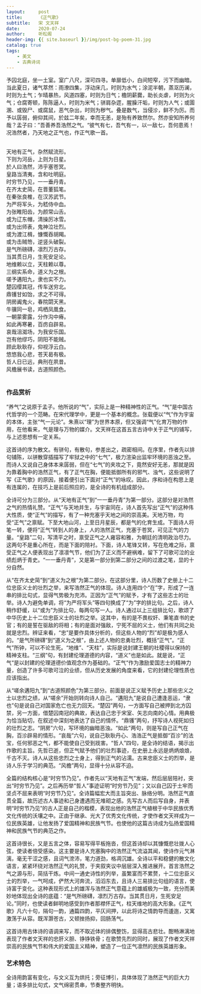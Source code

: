 ```yaml
---
layout:     post
title:      《正气歌》
subtitle:   宋 文天祥
date:       2020-07-24
author:     听松阁
header-img: {{ site.baseurl }}/img/post-bg-poem-31.jpg
catalog: true
tags:
    - 美文
    - 古典诗词
---
```



予囚北庭，坐一土室。室广八尺，深可四寻。单扉低小，白间短窄，污下而幽暗。当此夏日，诸气萃然：雨潦四集，浮动床几，时则为水气；涂泥半朝，蒸沤历澜，时则为土气；乍晴暴热，风道四塞，时则为日气；檐阴薪爨，助长炎虐，时则为火气；仓腐寄顿，陈陈逼人，时则为米气；骈肩杂遝，腥臊汗垢，时则为人气；或圊溷、或毁尸、或腐鼠，恶气杂出，时则为秽气。叠是数气，当侵沴，鲜不为厉。而予以孱弱，俯仰其间，於兹二年矣，幸而无恙，是殆有养致然尔。然亦安知所养何哉？孟子曰：”吾善养吾浩然之气。“彼气有七，吾气有一，以一敌七，吾何患焉！况浩然者，乃天地之正气也，作正气歌一首。

<br>
天地有正气，杂然赋流形。<br>
下则为河岳，上则为日星。<br>
於人曰浩然，沛乎塞苍冥。<br>
皇路当清夷，含和吐明庭。<br>
时穷节乃见，一一垂丹青。<br>
在齐太史简，在晋董狐笔。<br>
在秦张良椎，在汉苏武节。<br>
为严将军头，为嵇侍中血。<br>
为张睢阳齿，为颜常山舌。<br>
或为辽东帽，清操厉冰雪。<br>
或为出师表，鬼神泣壮烈。<br>
或为渡江楫，慷慨吞胡羯。<br>
或为击贼笏，逆竖头破裂。<br>
是气所磅礴，凛烈万古存。<br>
当其贯日月，生死安足论。<br>
地维赖以立，天柱赖以尊。<br>
三纲实系命，道义为之根。<br>
嗟予遘阳九，隶也实不力。<br>
楚囚缨其冠，传车送穷北。<br>
鼎镬甘如饴，求之不可得。<br>
阴房阗鬼火，春院閟天黑。<br>
牛骥同一皂，鸡栖凤凰食。<br>
一朝蒙雾露，分作沟中瘠。<br>
如此再寒暑，百疠自辟易。<br>
哀哉沮洳场，为我安乐国。<br>
岂有他缪巧，阴阳不能贼。<br>
顾此耿耿存，仰视浮云白。<br>
悠悠我心悲，苍天曷有极。<br>
哲人日已远，典刑在夙昔。<br>
风檐展书读，古道照颜色。<br>
<br>

### 作品赏析
“养气”之说原于孟子。他所说的“气”，实际上是一种精神性的正气。“气”是中国古代哲学的一个范畴。在宋代理学中，更是一个基本的概念。张载便以“气”作为宇宙的本体，主张“气一元论”。朱熹以“理”为世界本原，但又强调“气”化育万物的作用，在他看来，气是理与万物的媒介。文天祥在这首五言古诗中关于正气的铺写，与上述思想有一定关系。

这首诗的序为散文。有骈句，有散句，参差出之，疏密相间。在序里，作者先以排句铺陈，以骈散穿插描写了牢狱之中的“七气”，极力渲染出监牢环境的恶浊之至。而诗人又说自己身体本来孱弱，但在“七气”的夹攻之下，竟然安好无恙，那就是因为靠着胸中的浩然正气，有了正气在胸，便能抵御所有的邪气、浊气，这些说明了写《正气歌》的原因，接着便引出下面对“正气”的咏叹。因此，序和诗在构思上是有连属的，在技巧上是前后照应的，是全诗的有机组成部分。

全诗可分为三部分。从“天地有正气”到“一一垂丹青”为第一部分。这部分是对浩然之气的热情礼赞。“正气”与天地并生，与宇宙同在，诗人首先写出“正气”的这种伟大性质，使“正气”的描写，有了一种充塞乎天地之间的崇高美。天地万物，均受“正气”之禀赋。下至大地山河，上至日月星辰，都是气的化育生成。下面诗人将笔一转，便将“正气”转到人的身上，人的浩然正气，充塞于苍冥，可见正气的力量。“皇路”二句，写清平之时，禀受正气之人雍容和雅，为朝廷的清明政治尽力。这两句不是重心所在，而是下面的陪衬。下面，诗人笔锋又转，写在危难之际，禀受正气之人便表现出了凛凛气节，他们为了正义而不避祸难，留下了可歌可泣的业绩彪炳于青史。“一一垂丹青”，又是第一部分到第二部分之间的过渡之笔，显的十分自然。

从“在齐太史简”到“道义为之根”为第二部分。在这部分里，诗人历数了史册上十二位忠臣义士的壮烈之举，来写浩然正气的体现。诗人连用四个“在”字，形成了一连串的排比句式，显得气势极为充沛。正因为“正气”的赋予，才有了这些志士的壮举。诗人为避免单调，将“为严将军头”等四句换成了“为”字的排比句。之后，诗人稍作舒缓，以“或为”为排比句，每两句写一人。诗人通过以上三组排比句，歌颂了中华历史上十二位忠臣义士的壮烈之举。这其中，有的是不畏权奸、秉笔直书的史官；有的是誓在驱敌的将相；有的是面对强敌，宁死不屈的义士，他们有共同之处就是忠烈。辨证来看，“忠”是要作具体分析的，但这些人物的“烈”却是极为感人的。“是气所磅礴”到“道义为之根”，由上述人物的忠勇壮烈，概括“正气”。“正气”所钟，可以不论生死。“地维”、“天柱”，实际是说封建王朝的社稷得以保持的精神支柱。“三纲”句，有封建伦理道德的内容，“道义”也是如此。就是说，“正气“是以封建的伦理道德价值观念作为基础的。“正气“作为激励爱国志士的精神力量，创造了许多可歌可泣的业绩，但从历史发展的角度来看，它的封建伦理性质也应该指出。

从“嗟余遘阳九”到“古道照颜色”为第三部分。前面是说正义赋予历史上那些忠义之士以忠烈之绩，从“嗟余”开始则转向诗人自己。“遘阳九”是说自己遭逢恶运，“隶也”句是说自己对国家危亡也无力回天。“楚囚”两句，一方面写自己被押到北方囚禁，另一方面，借楚囚南冠的典故，表达自己忠于宋室、矢志向南的心情。用典极为恰当贴切，在叙述中深刻地表达了自己的情怀。“鼎镬”两句，抒写诗人视死如归的壮烈之志。“阴房”六句，写环境的幽暗恶浊。“如此”两句，则是写自己正气在胸，百沴辟易的情形。“哀哉”六句，说自己耿耿丹心、浩浩正气是抵御“百沴”的法宝，任何邪恶之气，都不能使自己受到戕害。“哲人”四句，是全诗的结语，揭示出作歌的主旨。先哲已逝，但正气赋予他们的壮烈事迹，在史册上永远是炳炳烺烺，千古不灭。诗人从这些忠烈之士身上，得到正气的沾濡。古来忠臣义士的烈举，是诗人乐于学习的典范。“风檐”两句，显得十分从容不迫。

全篇的结构核心是“时穷节乃见”。作者先以“天地有正气”发端，然后层层陪衬，突出“时穷节乃见”。之后再历举“哲人”事迹证明“时穷节乃见”；又以自己囚于土牢而坚贞不屈来表明“时穷节乃见”。全诗篇幅宏大而主旨突出、脉络分明。浩然正气直贯全篇，故历述古人事迹和己身遭遇而无堆砌之感。先写古人而后写自身，并表明“时穷节乃见”的古人正是自己的楷模，表现出他的浩然正气植根于中华民族优秀文化传统的沃壤之中。正由于继承、光大了优秀文化传统，才使作者文天祥成为一位民族英雄，让他发扬了爱国精神和民族气节。也使他的这篇古诗成为弘扬爱国精神和民族气节的典范之作。

这首诗很长，又是五言之体，容易写得平板拖沓，但这首诗却以其慷慨悲壮拨人心弦，使读者倍受感染。这主要是诗人充塞胸中的浩然正气流溢其闻，使诗作元气淋漓，毫无干涩之感，且词气滂沛，笔力道劲，格凋沉雄。全诗以平和稳健的散文化语言，紧紧环绕对浩然正气的礼赞，于夹叙夹议中层层深入推进展开。首言浩然之气之源与形，简括干炼。中间一通史诗性的列举，虽繁富而不累赘，十二位忠臣义士的烈举，一气呵成，俨然大河奔流，滔滔东去，且诗人三易排比句组的语言，使诗富于变化。这种表现形式上的雄浑与浩然正气意蕴上的雄威极为一致，充分而美妙地体现出全诗的底蕴：“是气所磅礴，凛烈万古存。当其贯日月，生死安足论。”同时，也使读者鲜明地感受到作者那襟怀正气，柱天维地的高大形象。《正气歌》凡六十句，隔句一韵，通篇四韵，平仄间押，以此将诗之情韵导而逶迤，又寓激荡于从容。既浑灏苍古，又顿挫扬抑，回肠荡气。

这首诗用古体诗的语调来写，而不取近体的排偶整饬，显得高古悲壮。酣畅淋漓地表现了作者文天祥的忠肝义胆、铮铮铁骨；在歌赞先烈的同时，展现了作者文天祥崇高的民族气节和伟大的爱国主义精神，塑造了一位正气凛然的民族英雄形象。


### 艺术特色

全诗用韵富有变化，与文义互为烘托；旁征博引，具体体现了浩然正气的巨大力量；语多排比句式，文气绵密贯串，节奏整齐明快。
